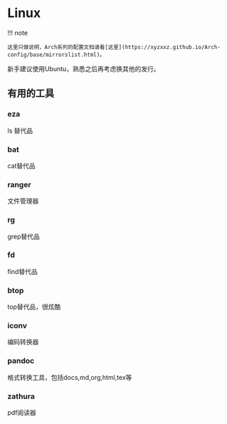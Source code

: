 # Linux

!!! note

    这里只做说明，Arch系列的配置文档请看[这里](https://xyzxxz.github.io/Arch-config/base/mirrorslist.html)。


新手建议使用Ubuntu，熟悉之后再考虑换其他的发行。

## 有用的工具

### eza

ls 替代品

### bat

cat替代品

### ranger 

文件管理器

### rg

grep替代品

### fd

find替代品

### btop

top替代品，很炫酷

### iconv

编码转换器

### pandoc

格式转换工具，包括docs,md,org,html,tex等

### zathura

pdf阅读器

